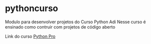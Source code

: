# pythoncurso


Modulo para desenvolver projetos do Curso Python
Adi
Nesse curso é ensinado como contruir com projetos de código aberto


Link do curso [Python Pro](https://pythonpro.com.br/)